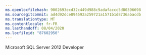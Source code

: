 ```yaml
---
ms.openlocfilehash: 9002693ecd32c449d988c9adafaccc5d80396698
ms.sourcegitcommit: ad4d92dce894592a259721a1571b1d8736abacdb
ms.translationtype: MT
ms.contentlocale: fr-FR
ms.lasthandoff: 08/04/2020
ms.locfileid: "87602950"
---
```

Microsoft SQL Server 2012 Developer
